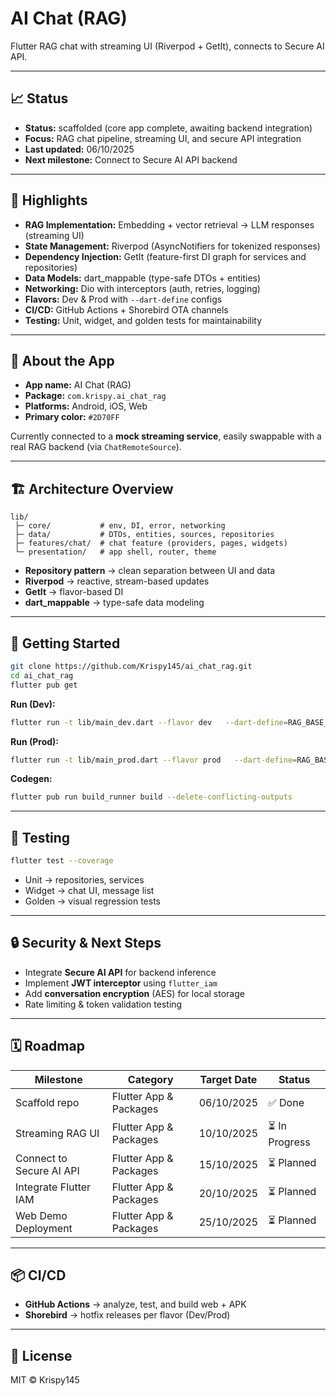 # AI Chat (RAG)

Flutter RAG chat with streaming UI (Riverpod + GetIt), connects to Secure AI API.

---

## 📈 Status

- **Status:** scaffolded (core app complete, awaiting backend integration)
- **Focus:** RAG chat pipeline, streaming UI, and secure API integration
- **Last updated:** 06/10/2025
- **Next milestone:** Connect to Secure AI API backend

---

## 🔑 Highlights

- **RAG Implementation:** Embedding + vector retrieval → LLM responses (streaming UI)
- **State Management:** Riverpod (AsyncNotifiers for tokenized responses)
- **Dependency Injection:** GetIt (feature-first DI graph for services and repositories)
- **Data Models:** dart_mappable (type-safe DTOs + entities)
- **Networking:** Dio with interceptors (auth, retries, logging)
- **Flavors:** Dev & Prod with `--dart-define` configs
- **CI/CD:** GitHub Actions + Shorebird OTA channels
- **Testing:** Unit, widget, and golden tests for maintainability

---

## 📱 About the App

- **App name:** AI Chat (RAG)
- **Package:** `com.krispy.ai_chat_rag`
- **Platforms:** Android, iOS, Web
- **Primary color:** `#2D70FF`

Currently connected to a **mock streaming service**, easily swappable with a real RAG backend (via `ChatRemoteSource`).

---

## 🏗 Architecture Overview

```
lib/
 ├─ core/           # env, DI, error, networking
 ├─ data/           # DTOs, entities, sources, repositories
 ├─ features/chat/  # chat feature (providers, pages, widgets)
 └─ presentation/   # app shell, router, theme
```

- **Repository pattern** → clean separation between UI and data
- **Riverpod** → reactive, stream-based updates
- **GetIt** → flavor-based DI
- **dart_mappable** → type-safe data modeling

---

## 🚀 Getting Started

```bash
git clone https://github.com/Krispy145/ai_chat_rag.git
cd ai_chat_rag
flutter pub get
```

**Run (Dev):**

```bash
flutter run -t lib/main_dev.dart --flavor dev   --dart-define=RAG_BASE_URL=https://api-dev.example.com   --dart-define=RAG_API_KEY=your-key
```

**Run (Prod):**

```bash
flutter run -t lib/main_prod.dart --flavor prod   --dart-define=RAG_BASE_URL=https://api.example.com   --dart-define=RAG_API_KEY=your-key
```

**Codegen:**

```bash
flutter pub run build_runner build --delete-conflicting-outputs
```

---

## 🧪 Testing

```bash
flutter test --coverage
```

- Unit → repositories, services
- Widget → chat UI, message list
- Golden → visual regression tests

---

## 🔒 Security & Next Steps

- Integrate **Secure AI API** for backend inference
- Implement **JWT interceptor** using `flutter_iam`
- Add **conversation encryption** (AES) for local storage
- Rate limiting & token validation testing

---

## 🗓 Roadmap

| Milestone                | Category               | Target Date | Status         |
| ------------------------ | ---------------------- | ----------- | -------------- |
| Scaffold repo            | Flutter App & Packages | 06/10/2025  | ✅ Done        |
| Streaming RAG UI         | Flutter App & Packages | 10/10/2025  | ⏳ In Progress |
| Connect to Secure AI API | Flutter App & Packages | 15/10/2025  | ⏳ Planned     |
| Integrate Flutter IAM    | Flutter App & Packages | 20/10/2025  | ⏳ Planned     |
| Web Demo Deployment      | Flutter App & Packages | 25/10/2025  | ⏳ Planned     |

---

## 📦 CI/CD

- **GitHub Actions** → analyze, test, and build web + APK
- **Shorebird** → hotfix releases per flavor (Dev/Prod)

---

## 📄 License

MIT © Krispy145
